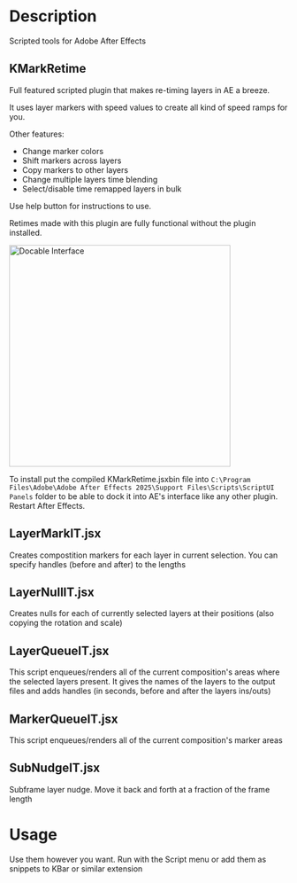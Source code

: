 # Description

Scripted tools for Adobe After Effects


## KMarkRetime

Full featured scripted plugin that makes re-timing layers in AE a breeze.

It uses layer markers with speed values to create all kind of speed ramps for you.

Other features:

- Change marker colors
- Shift markers across layers
- Copy markers to other layers
- Change multiple layers time blending
- Select/disable time remapped layers in bulk

Use help button for instructions to use.

Retimes made with this plugin are fully functional without the plugin installed.

<img src="https://github.com/user-attachments/assets/30354828-fc62-47ba-9664-d557a669b72a" alt="Docable Interface" width="400">

To install put the compiled KMarkRetime.jsxbin file into `C:\Program Files\Adobe\Adobe After Effects 2025\Support Files\Scripts\ScriptUI Panels` folder to be able to dock it into AE's interface like any other plugin. Restart After Effects.


## LayerMarkIT.jsx

Creates compostition markers for each layer in current selection. You can specify handles (before and after) to the lengths


## LayerNullIT.jsx

Creates nulls for each of currently selected layers at their positions (also copying the rotation and scale)


## LayerQueueIT.jsx

This script enqueues/renders all of the current composition's areas where the selected layers present. It gives the names of the layers to the output files and adds handles (in seconds, before and after the layers ins/outs) 


## MarkerQueueIT.jsx

This script enqueues/renders all of the current composition's marker areas


## SubNudgeIT.jsx

Subframe layer nudge. Move it back and forth at a fraction of the frame length


# Usage

Use them however you want. Run with the Script menu or add them as snippets to KBar or similar extension
